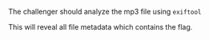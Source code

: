 The challenger should analyze the mp3 file using `exiftool`

This will reveal all file metadata which contains the flag.
